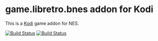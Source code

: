 # game.libretro.bnes addon for Kodi

This is a [Kodi](http://kodi.tv) game addon for NES.

[![Build Status](https://travis-ci.org/kodi-game/game.libretro.bnes?branch=master)](https://travis-ci.org/kodi-game/game.libretro.bnes)
[![Build Status](https://ci.appveyor.com/api/projects/status/github/kodi-game/game.libretro.bnes?svg=true)](https://ci.appveyor.com/project/kodi-game/game-libretro-bnes)

